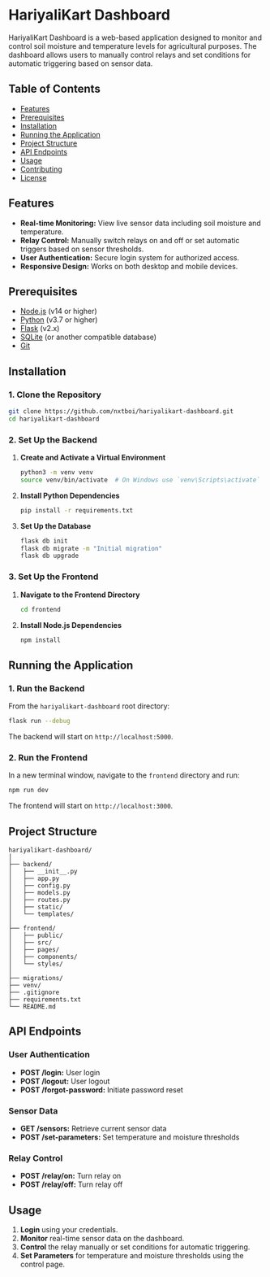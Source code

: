 # HariyaliKart Dashboard

HariyaliKart Dashboard is a web-based application designed to monitor and control soil moisture and temperature levels for agricultural purposes. The dashboard allows users to manually control relays and set conditions for automatic triggering based on sensor data.

## Table of Contents

- [Features](#features)
- [Prerequisites](#prerequisites)
- [Installation](#installation)
- [Running the Application](#running-the-application)
- [Project Structure](#project-structure)
- [API Endpoints](#api-endpoints)
- [Usage](#usage)
- [Contributing](#contributing)
- [License](#license)

## Features

- **Real-time Monitoring:** View live sensor data including soil moisture and temperature.
- **Relay Control:** Manually switch relays on and off or set automatic triggers based on sensor thresholds.
- **User Authentication:** Secure login system for authorized access.
- **Responsive Design:** Works on both desktop and mobile devices.

## Prerequisites

- [Node.js](https://nodejs.org/) (v14 or higher)
- [Python](https://www.python.org/) (v3.7 or higher)
- [Flask](https://flask.palletsprojects.com/) (v2.x)
- [SQLite](https://www.sqlite.org/) (or another compatible database)
- [Git](https://git-scm.com/)

## Installation

### 1. Clone the Repository

```bash
git clone https://github.com/nxtboi/hariyalikart-dashboard.git
cd hariyalikart-dashboard
```

### 2. Set Up the Backend

1. **Create and Activate a Virtual Environment**

    ```bash
    python3 -m venv venv
    source venv/bin/activate  # On Windows use `venv\Scripts\activate`
    ```

2. **Install Python Dependencies**

    ```bash
    pip install -r requirements.txt
    ```

3. **Set Up the Database**

    ```bash
    flask db init
    flask db migrate -m "Initial migration"
    flask db upgrade
    ```

### 3. Set Up the Frontend

1. **Navigate to the Frontend Directory**

    ```bash
    cd frontend
    ```

2. **Install Node.js Dependencies**

    ```bash
    npm install
    ```

## Running the Application

### 1. Run the Backend

From the `hariyalikart-dashboard` root directory:

```bash
flask run --debug
```

The backend will start on `http://localhost:5000`.

### 2. Run the Frontend

In a new terminal window, navigate to the `frontend` directory and run:

```bash
npm run dev
```

The frontend will start on `http://localhost:3000`.

## Project Structure

```
hariyalikart-dashboard/
│
├── backend/
│   ├── __init__.py
│   ├── app.py
│   ├── config.py
│   ├── models.py
│   ├── routes.py
│   ├── static/
│   └── templates/
│
├── frontend/
│   ├── public/
│   ├── src/
│   ├── pages/
│   ├── components/
│   └── styles/
│
├── migrations/
├── venv/
├── .gitignore
├── requirements.txt
└── README.md
```

## API Endpoints

### User Authentication

- **POST /login:** User login
- **POST /logout:** User logout
- **POST /forgot-password:** Initiate password reset

### Sensor Data

- **GET /sensors:** Retrieve current sensor data
- **POST /set-parameters:** Set temperature and moisture thresholds

### Relay Control

- **POST /relay/on:** Turn relay on
- **POST /relay/off:** Turn relay off

## Usage

1. **Login** using your credentials.
2. **Monitor** real-time sensor data on the dashboard.
3. **Control** the relay manually or set conditions for automatic triggering.
4. **Set Parameters** for temperature and moisture thresholds using the control page.
